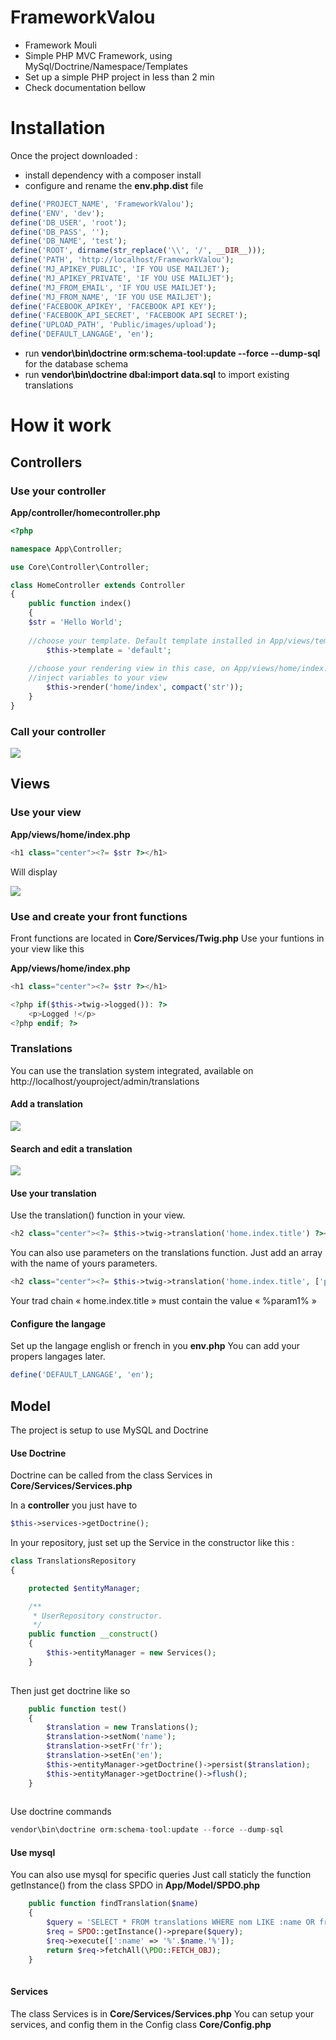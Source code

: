 # FrameworkValou
- Framework Mouli
- Simple PHP MVC Framework, using MySql/Doctrine/Namespace/Templates
- Set up a simple PHP project in less than 2 min
- Check documentation bellow

# Installation

Once the project downloaded :
- install dependency with a composer install
- configure and rename the **env.php.dist** file

```php
define('PROJECT_NAME', 'FrameworkValou');
define('ENV', 'dev');
define('DB_USER', 'root');
define('DB_PASS', '');
define('DB_NAME', 'test');
define('ROOT', dirname(str_replace('\\', '/', __DIR__)));
define('PATH', 'http://localhost/FrameworkValou');
define('MJ_APIKEY_PUBLIC', 'IF YOU USE MAILJET');
define('MJ_APIKEY_PRIVATE', 'IF YOU USE MAILJET');
define('MJ_FROM_EMAIL', 'IF YOU USE MAILJET');
define('MJ_FROM_NAME', 'IF YOU USE MAILJET');
define('FACEBOOK_APIKEY', 'FACEBOOK API KEY');
define('FACEBOOK_API_SECRET', 'FACEBOOK API SECRET');
define('UPLOAD_PATH', 'Public/images/upload');
define('DEFAULT_LANGAGE', 'en');
```
- run **vendor\bin\doctrine orm:schema-tool:update --force --dump-sql** for the database schema
- run **vendor\bin\doctrine dbal:import data.sql** to import existing translations 

# How it work
## Controllers
### Use your controller

**App/controller/homecontroller.php**

```php
<?php

namespace App\Controller;

use Core\Controller\Controller;

class HomeController extends Controller
{
    public function index()
    {
	$str = 'Hello World';
		
	//choose your template. Default template installed in App/views/templates
        $this->template = 'default'; 
		
	//choose your rendering view in this case, on App/views/home/index.php
	//inject variables to your view
        $this->render('home/index', compact('str'));
    }
}
```
### Call your controller

![](https://nsa40.casimages.com/img/2020/02/01/200201040150387769.png)


## Views
### Use your view
**App/views/home/index.php**

```php
<h1 class="center"><?= $str ?></h1>
```
Will display

![](https://nsa40.casimages.com/img/2020/02/01/200201035704116934.png)

### Use and create your front functions

Front functions are located in **Core/Services/Twig.php**
Use your funtions in your view like this

**App/views/home/index.php**
```php
<h1 class="center"><?= $str ?></h1>

<?php if($this->twig->logged()): ?>
    <p>Logged !</p>
<?php endif; ?>
```

### Translations

You can use the translation system integrated, available on http://localhost/youproject/admin/translations

#### Add a translation

![](https://nsa40.casimages.com/img/2020/02/01/200201041615826792.png)

#### Search and edit a translation

![](https://nsa40.casimages.com/img/2020/02/01/200201041733370902.png)

#### Use your translation

Use the translation() function in your view.

```php
<h2 class="center"><?= $this->twig->translation('home.index.title') ?></h2>
```

You can also use parameters on the translations function. Just add an array with the name of yours parameters.

```php
<h2 class="center"><?= $this->twig->translation('home.index.title', ['param1' => $str]) ?></h2>
```

Your trad chain « home.index.title » must contain the value « %param1% » 

#### Configure the langage

Set up the langage english or french in you **env.php**
You can add your propers langages later.

```php
define('DEFAULT_LANGAGE', 'en');
```

## Model

The project is setup to use MySQL and Doctrine

#### Use Doctrine

Doctrine can be called from the class Services in **Core/Services/Services.php**

In a **controller** you just have to

```php
$this->services->getDoctrine();
```

In your repository, just set up the Service in the constructor like this :

```php
class TranslationsRepository
{

    protected $entityManager;

    /**
     * UserRepository constructor.
     */
    public function __construct()
    {
        $this->entityManager = new Services();
    }
	
```

Then just get doctrine like so

```php
    public function test()
    {
        $translation = new Translations();
        $translation->setNom('name');
        $translation->setFr('fr');
        $translation->setEn('en');
        $this->entityManager->getDoctrine()->persist($translation);
        $this->entityManager->getDoctrine()->flush();
    }
	
```

Use doctrine commands

```php
vendor\bin\doctrine orm:schema-tool:update --force --dump-sql
```

#### Use mysql

You can also use mysql for specific queries
Just call staticly the function getInstance() from the class SPDO in **App/Model/SPDO.php**

```php
    public function findTranslation($name)
    {
        $query = 'SELECT * FROM translations WHERE nom LIKE :name OR fr LIKE :name OR en LIKE :name LIMIT 5';
        $req = SPDO::getInstance()->prepare($query);
        $req->execute([':name' => '%'.$name.'%']);
        return $req->fetchAll(\PDO::FETCH_OBJ);
    }
	
```

#### Services

The class Services is in **Core/Services/Services.php**
You can setup your services, and config them in the Config class  **Core/Config.php**
